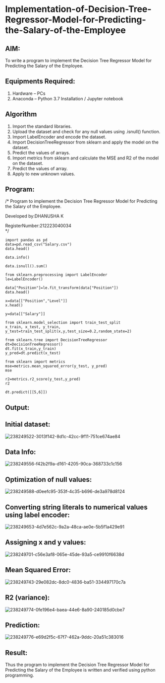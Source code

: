# Implementation-of-Decision-Tree-Regressor-Model-for-Predicting-the-Salary-of-the-Employee

## AIM:
To write a program to implement the Decision Tree Regressor Model for Predicting the Salary of the Employee.

## Equipments Required:
1. Hardware – PCs
2. Anaconda – Python 3.7 Installation / Jupyter notebook

## Algorithm
1. Import the standard libraries.
2. Upload the dataset and check for any null values using .isnull() function.
3. Import LabelEncoder and encode the dataset.
4. Import DecisionTreeRegressor from sklearn and apply the model on the dataset.
5. Predict the values of arrays.
6. Import metrics from sklearn and calculate the MSE and R2 of the model on the dataset.
7. Predict the values of array.
8. Apply to new unknown values.
 

## Program:

/*
Program to implement the Decision Tree Regressor Model for Predicting the Salary of the Employee.

Developed by:DHANUSHA K

RegisterNumber:212223040034  
*/
```
import pandas as pd
data=pd.read_csv("Salary.csv")
data.head()

data.info()

data.isnull().sum()

from sklearn.preprocessing import LabelEncoder
le=LabelEncoder()

data["Position"]=le.fit_transform(data["Position"])
data.head()

x=data[["Position","Level"]]
x.head()

y=data[["Salary"]]

from sklearn.model_selection import train_test_split
x_train, x_test, y_train, y_test=train_test_split(x,y,test_size=0.2,random_state=2)

from sklearn.tree import DecisionTreeRegressor
dt=DecisionTreeRegressor()
dt.fit(x_train,y_train)
y_pred=dt.predict(x_test)

from sklearn import metrics
mse=metrics.mean_squared_error(y_test, y_pred)
mse

r2=metrics.r2_score(y_test,y_pred)
r2

dt.predict([[5,6]])
```
## Output:
## Initial dataset:

![238249522-3013f142-8d1c-42cc-9f11-751ce674ae84](https://github.com/Dhanusha17/Implementation-of-Decision-Tree-Regressor-Model-for-Predicting-the-Salary-of-the-Employee/assets/151549957/1dd30655-380c-4d9a-8563-c66aa142a7e1)

## Data Info:

![238249556-f42b2f9a-d161-4205-90ca-368733c1c156](https://github.com/Dhanusha17/Implementation-of-Decision-Tree-Regressor-Model-for-Predicting-the-Salary-of-the-Employee/assets/151549957/6f33db0b-bde0-430d-890a-a8f09c41e7de)

## Optimization of null values:

![238249588-d0eefc95-353f-4c35-b696-de3a978d8124](https://github.com/Dhanusha17/Implementation-of-Decision-Tree-Regressor-Model-for-Predicting-the-Salary-of-the-Employee/assets/151549957/f97f5ad1-5702-45cd-9550-4672b7986a45)

## Converting string literals to numerical values using label encoder:

![238249653-4d7e562c-9a2a-48ca-ae0e-5b5f1a429e91](https://github.com/Dhanusha17/Implementation-of-Decision-Tree-Regressor-Model-for-Predicting-the-Salary-of-the-Employee/assets/151549957/3c4dda0b-730c-473f-b426-9465bb1d5bc7)


## Assigning x and y values:

![238249701-c56e3af8-065e-45de-93a5-ce9910f6638d](https://github.com/Dhanusha17/Implementation-of-Decision-Tree-Regressor-Model-for-Predicting-the-Salary-of-the-Employee/assets/151549957/1e37aa40-f052-4ede-ae9d-380d08993769)

## Mean Squared Error:

![238249743-29e082dc-8dc0-4836-ba51-334497170c7a](https://github.com/Dhanusha17/Implementation-of-Decision-Tree-Regressor-Model-for-Predicting-the-Salary-of-the-Employee/assets/151549957/d49deae2-8c03-43b9-98cf-af9f565f767f)

## R2 (variance):

![238249774-0fe196e4-baea-44e6-8a90-240185d0cbe7](https://github.com/Dhanusha17/Implementation-of-Decision-Tree-Regressor-Model-for-Predicting-the-Salary-of-the-Employee/assets/151549957/41fbf68f-1496-470a-b52a-fc12fd1b98dc)

## Prediction:

![238249776-e69d2f5c-67f7-462a-9ddc-20a51c383016](https://github.com/Dhanusha17/Implementation-of-Decision-Tree-Regressor-Model-for-Predicting-the-Salary-of-the-Employee/assets/151549957/d25a1841-97fd-4bae-b48b-634aef652fd3)

## Result:
Thus the program to implement the Decision Tree Regressor Model for Predicting the Salary of the Employee is written and verified using python programming.
